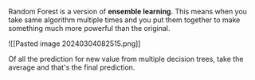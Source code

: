 Random Forest is a version of __ensemble learning__. This means when you take same algorithm multiple times and you put them together to make something much more powerful than the original.

![[Pasted image 20240304082515.png]]

Of all the prediction for new value from multiple decision trees, take the average and that's the final prediction.



